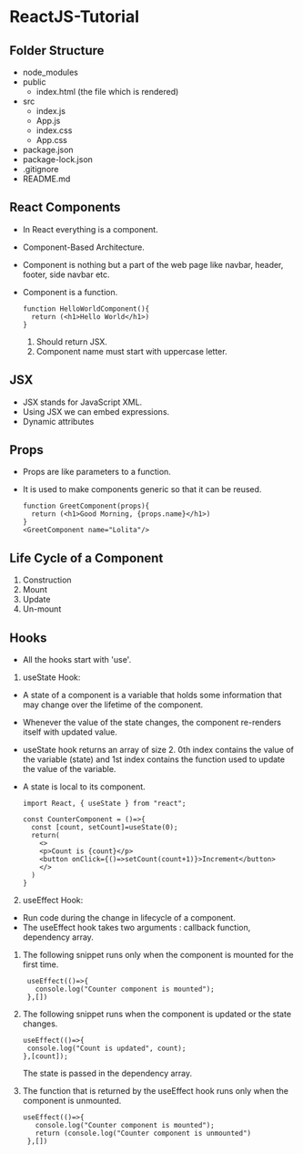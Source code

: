 # ReactJS-Tutorial

## Folder Structure
- node_modules
- public
  - index.html (the file which is rendered)
- src
  - index.js
  - App.js
  - index.css
  - App.css
- package.json
- package-lock.json
- .gitignore
- README.md

## React Components
- In React everything is a component.
- Component-Based Architecture.
- Component is nothing but a part of the web page like navbar, header, footer, side navbar etc.
- Component is a function.

      function HelloWorldComponent(){
        return (<h1>Hello World</h1>)
      }
  
  1. Should return JSX.
  2. Component name must start with uppercase letter.
 
## JSX
- JSX stands for JavaScript XML.
- Using JSX we can embed expressions.
- Dynamic attributes

## Props
- Props are like parameters to a function.
- It is used to make components generic so that it can be reused.

      function GreetComponent(props){
        return (<h1>Good Morning, {props.name}</h1>)
      }
      <GreetComponent name="Lolita"/>

## Life Cycle of a Component
1. Construction
2. Mount
3. Update
4. Un-mount

## Hooks
- All the hooks start with 'use'.

1. useState Hook:
- A state of a component is a variable that holds some information that may change over the lifetime of the component.
- Whenever the value of the state changes, the component re-renders itself with updated value.
- useState hook returns an array of size 2. 0th index contains the value of the variable (state) and 1st index contains the function used to update the value of the variable.
- A state is local to its component.

      import React, { useState } from "react";
  
      const CounterComponent = ()=>{
        const [count, setCount]=useState(0);
        return(
          <>
          <p>Count is {count}</p>
          <button onClick={()=>setCount(count+1)}>Increment</button>
          </>
        )
      }

2. useEffect Hook:
- Run code during the change in lifecycle of a component.
- The useEffect hook takes two arguments : callback function, dependency array.
  
1. The following snippet runs only when the component is mounted for the first time.
   
        useEffect(()=>{
          console.log("Counter component is mounted");
        },[])

2. The following snippet runs when the component is updated or the state changes.

       useEffect(()=>{
        console.log("Count is updated", count);
       },[count]);
   The state is passed in the dependency array.

3. The function that is returned by the useEffect hook runs only when the component is unmounted.

       useEffect(()=>{
          console.log("Counter component is mounted");
          return (console.log("Counter component is unmounted")
        },[])
  

  

